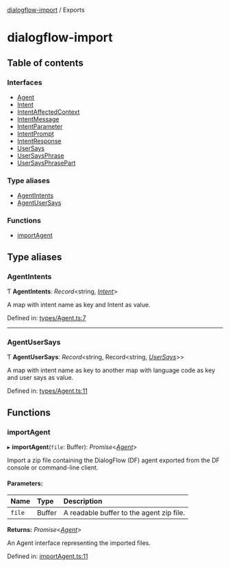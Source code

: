 [dialogflow-import](README.md) / Exports

# dialogflow-import

## Table of contents

### Interfaces

- [Agent](interfaces/agent.md)
- [Intent](interfaces/intent.md)
- [IntentAffectedContext](interfaces/intentaffectedcontext.md)
- [IntentMessage](interfaces/intentmessage.md)
- [IntentParameter](interfaces/intentparameter.md)
- [IntentPrompt](interfaces/intentprompt.md)
- [IntentResponse](interfaces/intentresponse.md)
- [UserSays](interfaces/usersays.md)
- [UserSaysPhrase](interfaces/usersaysphrase.md)
- [UserSaysPhrasePart](interfaces/usersaysphrasepart.md)

### Type aliases

- [AgentIntents](modules.md#agentintents)
- [AgentUserSays](modules.md#agentusersays)

### Functions

- [importAgent](modules.md#importagent)

## Type aliases

### AgentIntents

Ƭ **AgentIntents**: *Record*<string, [*Intent*](interfaces/intent.md)\>

A map with intent name as key and Intent as value.

Defined in: [types/Agent.ts:7](https://github.com/edupsousa/dialogflow-import/blob/b0e5ad1/src/types/Agent.ts#L7)

___

### AgentUserSays

Ƭ **AgentUserSays**: *Record*<string, Record<string, [*UserSays*](interfaces/usersays.md)\>\>

A map with intent name as key to another map with language code as key and user says as value.

Defined in: [types/Agent.ts:11](https://github.com/edupsousa/dialogflow-import/blob/b0e5ad1/src/types/Agent.ts#L11)

## Functions

### importAgent

▸ **importAgent**(`file`: Buffer): *Promise*<[*Agent*](interfaces/agent.md)\>

Import a zip file containing the DialogFlow (DF) agent exported from the DF console or command-line client.

#### Parameters:

Name | Type | Description |
:------ | :------ | :------ |
`file` | Buffer | A readable buffer to the agent zip file.   |

**Returns:** *Promise*<[*Agent*](interfaces/agent.md)\>

An Agent interface representing the imported files.

Defined in: [importAgent.ts:11](https://github.com/edupsousa/dialogflow-import/blob/b0e5ad1/src/importAgent.ts#L11)
